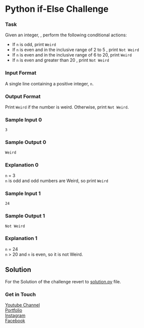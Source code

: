 # Python if-Else Challenge

### Task
Given an integer, , perform the following conditional actions:
- If `n` is odd, print `Weird`
- If `n` is even and in the inclusive range of 2 to 5 , print `Not Weird`
- If `n` is even and in the inclusive range of 6 to 20, print `Weird`
- If `n` is even and greater than 20 , print `Not Weird`
### Input Format 
A single line containing a positive integer, `n`.
### Output Format
Print `Weird` if the number is weird. Otherwise, print `Not Weird`.

### Sample Input 0
```
3
```
### Sample Output 0
```
Weird
```

### Explanation 0
`n` = 3 <br />
`n` is odd and odd numbers are Weird, so print `Weird`

### Sample Input 1
```
24
```
### Sample Output 1
```
Not Weird
```

### Explanation 1
`n` = 24 <br />
`n` \> 20 and `n` is even, so it is not Weird.


## Solution
For the Solution of the challenge revert to [solution.py](./solution.py) file.

### Get in Touch
[Youtube Channel](https://www.youtube.com/channel/UC9xQ06-ObRbAIqk4OUnlXeg)<br />
[Portfolio](https://imamdin-salimi.netlify.app)<br />
[Instagram](https://www.instagram.com/imamdinsalimi/)<br />
[Facebook](https://www.facebook.com/imamdin.salimi)<br />

